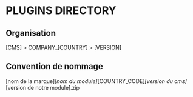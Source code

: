 # PLUGINS DIRECTORY

## Organisation

[CMS] > COMPANY_[COUNTRY] > [VERSION]

## Convention de nommage

[nom de la marque]_[nom du module]_[COUNTRY_CODE]_[version du cms]_[version de notre module].zip
